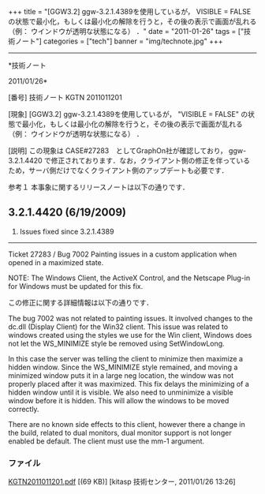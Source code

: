 ﻿+++
title = "[GGW3.2] ggw-3.2.1.4389を使用しているが， VISIBLE = FALSE の状態で最小化，もしくは最小化の解除を行うと，その後の表示で画面が乱れる （例： ウインドウが透明な状態になる） ．"
date = "2011-01-26"
tags = ["技術ノート"]
categories = ["tech"]
banner = "img/technote.jpg"
+++

-----------------------------------------------------------------------------------------------------------------------------

*技術ノート

2011/01/26*


[番号]
技術ノート KGTN 2011011201

[現象]
[GGW3.2] ggw-3.2.1.4389を使用しているが， "VISIBLE = FALSE"
の状態で最小化，もしくは最小化の解除を行うと，その後の表示で画面が乱れる
（例： ウインドウが透明な状態になる） ．

[説明]
この現象は CASE#27283　としてGraphOn社が確認しており， ggw-3.2.1.4420
で修正されております．なお，クライアント側の修正を伴っているため，サーバ側だけでなくクライアント側のアップデートも必要です．

参考１
本事象に関するリリースノートは以下の通りです．

3.2.1.4420 (6/19/2009)
-------------------------------------------------------------------
1. Issues fixed since 3.2.1.4389
-------------------------------------------------------------------
Ticket 27283 / Bug 7002
Painting issues in a custom application when opened in a maximized
state.

NOTE: The Windows Client, the ActiveX Control, and the Netscape Plug-in
for Windows must be updated for this fix.

この修正に関する詳細情報は以下の通りです．

The bug 7002 was not related to painting issues. It involved changes to
the dc.dll (Display Client) for the Win32 client. This issue was related
to windows created using the styles we use for the Win client, Windows
does not let the WS_MINIMIZE style be removed using SetWindowLong.

In this case the server was telling the client to minimize then maximize
a hidden window. Since the WS_MINIMIZE style remained, and moving a
minimized window puts it in a large neg location, the window was not
properly placed after it was maximized. This fix delays the minimizing
of a hidden window until it is visible. We also need to unminimize a
visible window before it is hidden. This will allow the windows to be
moved correctly.

There are no known side effects to this client, however there a change
in the build, related to dual monitors, dual monitor support is not
longer enabled be default. The client must use the mm-1 argument.


### ファイル





[KGTN2011011201.pdf](http://techreport.kitasp.net/attachments/download/448/KGTN2011011201.pdf)
 [(69 KB)] [kitasp 技術センター, 2011/01/26
13:26]

